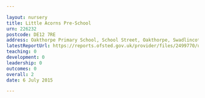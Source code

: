 ```yaml
---

layout: nursery
title: Little Acorns Pre-School
urn: 226232
postcode: DE12 7RE
address: Oakthorpe Primary School, School Street, Oakthorpe, Swadlincote, Derbyshire, DE12 7RE
latestReportUrl: https://reports.ofsted.gov.uk/provider/files/2499770/urn/226232.pdf
teaching: 0
development: 0
leadership: 0
outcomes: 0
overall: 2
date: 6 July 2015

---
```

